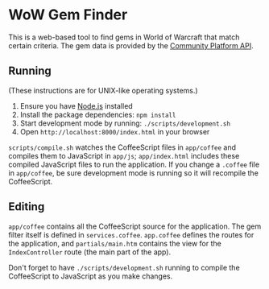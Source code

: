 WoW Gem Finder
==============

This is a web-based tool to find gems in World of Warcraft that match certain criteria. The gem data is provided by the [Community Platform API](http://blizzard.github.com/api-wow-docs/).

Running
-------

(These instructions are for UNIX-like operating systems.)

  1. Ensure you have [Node.js](http://nodejs.org) installed
  2. Install the package dependencies: `npm install`
  3. Start development mode by running: `./scripts/development.sh`
  4. Open `http://localhost:8000/index.html` in your browser

`scripts/compile.sh` watches the CoffeeScript files in `app/coffee` and compiles them to JavaScript in `app/js`; `app/index.html` includes these compiled JavaScript files to run the application. If you change a `.coffee` file in `app/coffee`, be sure development mode is running so it will recompile the CoffeeScript.

Editing
-------

`app/coffee` contains all the CoffeeScript source for the application. The gem filter itself is defined in `services.coffee`. `app.coffee` defines the routes for the application, and `partials/main.htm` contains the view for the `IndexController` route (the main part of the app).

Don't forget to have `./scripts/development.sh` running to compile the CoffeeScript to JavaScript as you make changes.
